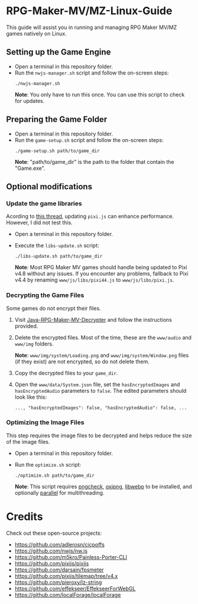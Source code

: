 # RPG-Maker-MV/MZ-Linux-Guide
This guide will assist you in running and managing RPG Maker MV/MZ games natively on Linux.

## Setting up the Game Engine
- Open a terminal in this repository folder.
- Run the `nwjs-manager.sh` script and follow the on-screen steps:
    ```
    ./nwjs-manager.sh
    ```
    **Note**: You only have to run this once. You can use this script to check for updates.

## Preparing the Game Folder
- Open a terminal in this repository folder.
- Run the `game-setup.sh` script and follow the on-screen steps:
    ```
    ./game-setup.sh path/to/game_dir
    ```
    **Note**: "path/to/game_dir" is the path to the folder that contain the "Game.exe".
## Optional modifications

### Update the game libraries
Acording to [this thread](https://forums.rpgmakerweb.com/index.php?threads/123317), updating `pixi.js` can enhance performance. However, I did not test this.

- Open a terminal in this repository folder.

- Execute the `libs-update.sh` script:
    ```
    ./libs-update.sh path/to/game_dir
    ```
    **Note**: Most RPG Maker MV games should handle being updated to Pixi v4.8 without any issues. If you encounter any problems, fallback to Pixi v4.4 by renaming `www/js/libs/pixi44.js` to `www/js/libs/pixi.js`.

### Decrypting the Game Files
Some games do not encrypt their files.

1. Visit [Java-RPG-Maker-MV-Decrypter](https://gitlab.com/Petschko/Java-RPG-Maker-MV-Decrypter#how-to-use) and follow the instructions provided.

2. Delete the encrypted files. Most of the time, these are the `www/audio` and `www/img` folders.

    **Note**: `www/img/system/Loading.png` and `www/img/system/Window.png` files (if they exist) are not encrypted, so do not delete them.

3. Copy the decrypted files to your `game_dir`.

4. Open the `www/data/System.json` file, set the `hasEncryptedImages` and `hasEncryptedAudio` parameters to `false`. The edited parameters should look like this:
    ```
    ..., "hasEncryptedImages": false, "hasEncryptedAudio": false, ...
    ```

### Optimizing the Image Files
This step requires the image files to be decrypted and helps reduce the size of the image files.
- Open a terminal in this repository folder.

- Run the `optimize.sh` script:
    ```
    ./optimize.sh path/to/game_dir
    ```

    **Note**: This script requires [pngcheck](http://www.libpng.org/pub/png/apps/pngcheck.html), [oxipng](https://github.com/shssoichiro/oxipng), [libwebp](https://chromium.googlesource.com/webm/libwebp) to be installed, and optionally [parallel](https://www.gnu.org/software/parallel) for multithreading.

# Credits
Check out these open-source projects:
- https://github.com/adlerosn/cicpoffs
- https://github.com/nwjs/nw.js
- https://github.com/m5kro/Painless-Porter-CLI
- https://github.com/pixijs/pixijs
- https://github.com/darsain/fpsmeter
- https://github.com/pixijs/tilemap/tree/v4.x
- https://github.com/pieroxy/lz-string
- https://github.com/effekseer/EffekseerForWebGL
- https://github.com/localForage/localForage
